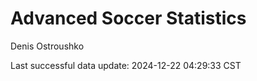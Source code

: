 # Advanced Soccer Statistics
Denis Ostroushko

<!-- gfm -->

Last successful data update: 2024-12-22 04:29:33 CST
